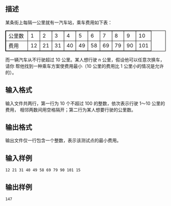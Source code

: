 ## 描述

<p> 某条街上每隔一公里就有一汽车站，乘车费用如下表： </p> <p> <table style="width:100%;" cellpadding="2" cellspacing="0" border="1" bordercolor="#000000"> <tbody> <tr> <td> 公里数 </td> <td> 1 </td> <td> 2 </td> <td> 3 </td> <td> 4 </td> <td> 5 </td> <td> 6 </td> <td> 7 </td> <td> 8 </td> <td> 9 </td> <td> 10 </td> </tr> <tr> <td> 费用 </td> <td> 12 </td> <td> 21 </td> <td> 31 </td> <td> 40 </td> <td> 49 </td> <td> 58 </td> <td> 69 </td> <td> 79 </td> <td> 90 </td> <td> 101 </td> </tr> </tbody> </table> <span id="__kindeditor_bookmark_start_12__">而一辆汽车从不行驶超过 10 公里。某人想行驶 n 公里，假设他可以任意次换车，请你 帮他找到一种乘车方案使费用最小（10 公里的费用比 1 公里小的情况是允许的）。 </span> </p>

## 输入格式

输入文件共两行，第一行为 10 个不超过 100 的整数，依次表示行驶 1～10 公里的费用， 相邻两数间用空格隔开；第二行为某人想要行驶的公里数。 

## 输出格式

输出文件仅一行包含一个整数，表示该测试点的最小费用。 

## 输入样例

```plaintext
12 21 31 40 49 58 69 79 90 101 15
```

## 输出样例

```plaintext
147
```



 



 

